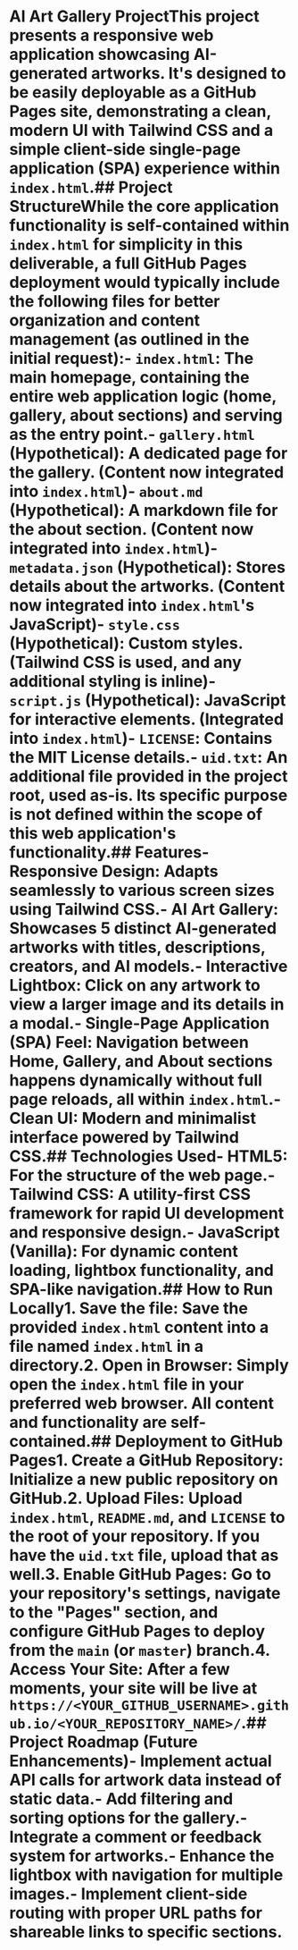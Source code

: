 # AI Art Gallery ProjectThis project presents a responsive web application showcasing AI-generated artworks. It's designed to be easily deployable as a GitHub Pages site, demonstrating a clean, modern UI with Tailwind CSS and a simple client-side single-page application (SPA) experience within `index.html`.## Project StructureWhile the core application functionality is self-contained within `index.html` for simplicity in this deliverable, a full GitHub Pages deployment would typically include the following files for better organization and content management (as outlined in the initial request):- `index.html`: The main homepage, containing the entire web application logic (home, gallery, about sections) and serving as the entry point.- `gallery.html` (Hypothetical): A dedicated page for the gallery. **(Content now integrated into `index.html`)**- `about.md` (Hypothetical): A markdown file for the about section. **(Content now integrated into `index.html`)**- `metadata.json` (Hypothetical): Stores details about the artworks. **(Content now integrated into `index.html`'s JavaScript)**- `style.css` (Hypothetical): Custom styles. **(Tailwind CSS is used, and any additional styling is inline)**- `script.js` (Hypothetical): JavaScript for interactive elements. **(Integrated into `index.html`)**- `LICENSE`: Contains the MIT License details.- `uid.txt`: An additional file provided in the project root, used as-is. Its specific purpose is not defined within the scope of this web application's functionality.## Features- **Responsive Design**: Adapts seamlessly to various screen sizes using Tailwind CSS.- **AI Art Gallery**: Showcases 5 distinct AI-generated artworks with titles, descriptions, creators, and AI models.- **Interactive Lightbox**: Click on any artwork to view a larger image and its details in a modal.- **Single-Page Application (SPA) Feel**: Navigation between Home, Gallery, and About sections happens dynamically without full page reloads, all within `index.html`.- **Clean UI**: Modern and minimalist interface powered by Tailwind CSS.## Technologies Used- **HTML5**: For the structure of the web page.- **Tailwind CSS**: A utility-first CSS framework for rapid UI development and responsive design.- **JavaScript (Vanilla)**: For dynamic content loading, lightbox functionality, and SPA-like navigation.## How to Run Locally1.  **Save the file**: Save the provided `index.html` content into a file named `index.html` in a directory.2.  **Open in Browser**: Simply open the `index.html` file in your preferred web browser. All content and functionality are self-contained.## Deployment to GitHub Pages1.  **Create a GitHub Repository**: Initialize a new public repository on GitHub.2.  **Upload Files**: Upload `index.html`, `README.md`, and `LICENSE` to the root of your repository. If you have the `uid.txt` file, upload that as well.3.  **Enable GitHub Pages**: Go to your repository's settings, navigate to the "Pages" section, and configure GitHub Pages to deploy from the `main` (or `master`) branch.4.  **Access Your Site**: After a few moments, your site will be live at `https://<YOUR_GITHUB_USERNAME>.github.io/<YOUR_REPOSITORY_NAME>/`.## Project Roadmap (Future Enhancements)- Implement actual API calls for artwork data instead of static data.- Add filtering and sorting options for the gallery.- Integrate a comment or feedback system for artworks.- Enhance the lightbox with navigation for multiple images.- Implement client-side routing with proper URL paths for shareable links to specific sections.